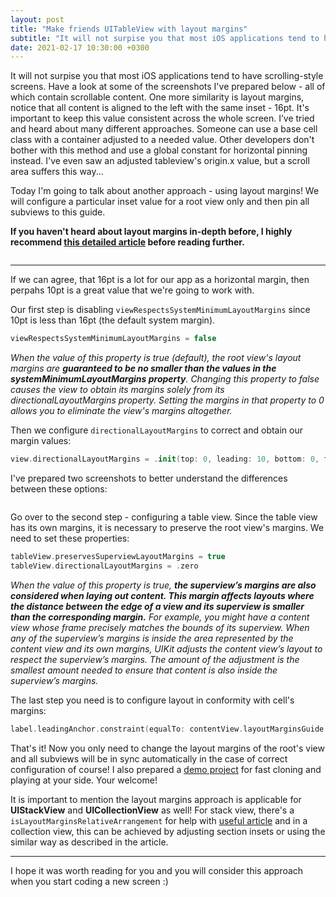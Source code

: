 ```yaml
---
layout: post
title: "Make friends UITableView with layout margins"
subtitle: "It will not surpise you that most iOS applications tend to have scrolling-style screens. Have a look at some of the screenshots I've prepared below - all of which contain scrollable content. One more similarity is layout margins, notice that all content is aligned to the left with the same inset - 16pt."
date: 2021-02-17 10:30:00 +0300
---
```


It will not surpise you that most iOS applications tend to have scrolling-style screens. Have a look at some of the screenshots I've prepared below - all of which contain scrollable content. One more similarity is layout margins, notice that all content is aligned to the left with the same inset - 16pt. It's important to keep this value consistent across the whole screen. I’ve tried and heard about many different approaches. Someone can use a base cell class with a container adjusted to a needed value. Other developers don't bother with this method and use a global constant for horizontal pinning instead. I've even saw an adjusted tableview's origin.x value, but a scroll area suffers this way...

Today I'm going to talk about another approach - using layout margins! We will configure a particular inset value for a root view only and then pin all subviews to this guide.


__If you haven't heard about layout margins in-depth before, I highly recommend [this detailed article](https://blog.smartnsoft.com/layout-guide-margins-insets-and-safe-area-demystified-on-ios-10-11-d6e7246d7cb8) before reading further.__


<img class="centered post-img" srcset="/assets/img/articles/layout-margins/apps.png" alt="">

<hr>

If we can agree, that 16pt is a lot for our app as a horizontal margin, then perpahs 10pt is a great value that we're going to work with.

Our first step is disabling `viewRespectsSystemMinimumLayoutMargins` since 10pt is less than 16pt (the default system margin).

```swift
viewRespectsSystemMinimumLayoutMargins = false
```

*When the value of this property is true (default), the root view's layout margins are **guaranteed to be no smaller than the values in the systemMinimumLayoutMargins property**. Changing this property to false causes the view to obtain its margins solely from its directionalLayoutMargins property. Setting the margins in that property to 0 allows you to eliminate the view's margins altogether.*

Then we configure `directionalLayoutMargins` to correct and obtain our margin values:

```swift
view.directionalLayoutMargins = .init(top: 0, leading: 10, bottom: 0, trailing: 10)
```

I've prepared two screenshots to better understand the differences between these options:

<img class="centered post-img" srcset="/assets/img/articles/layout-margins/1.png" alt="">


Go over to the second step - configuring a table view. Since the table view has its own margins, it is necessary to preserve the root view's margins. We need to set these properties:

```swift
tableView.preservesSuperviewLayoutMargins = true
tableView.directionalLayoutMargins = .zero
```

*When the value of this property is true, **the superview’s margins are also considered when laying out content. This margin affects layouts where the distance between the edge of a view and its superview is smaller than the corresponding margin.** For example, you might have a content view whose frame precisely matches the bounds of its superview. When any of the superview’s margins is inside the area represented by the content view and its own margins, UIKit adjusts the content view’s layout to respect the superview’s margins. The amount of the adjustment is the smallest amount needed to ensure that content is also inside the superview’s margins.*


The last step you need is to configure layout in conformity with cell's margins:

```swift
label.leadingAnchor.constraint(equalTo: contentView.layoutMarginsGuide.leadingAnchor).isActive = true
```

That's it! Now you only need to change the layout margins of the root's view and all subviews will be in sync automatically in the case of correct configuration of course! I also prepared a [demo project](https://github.com/Otbivnoe/LayoutMargins) for fast cloning and playing at your side. Your welcome!

It is important to mention the layout margins approach is applicable for **UIStackView** and **UICollectionView** as well! For stack view, there's a `isLayoutMarginsRelativeArrangement` for help with [useful article](https://useyourloaf.com/blog/adding-padding-to-a-stack-view/) and in a collection view, this can be achieved by adjusting section insets or using the similar way as described in the article.

<hr>

I hope it was worth reading for you and you will consider this approach when you start coding a new screen :)